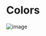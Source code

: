 # Colors

![image](
src="https://user-images.githubusercontent.com/107538948/202137350-b6e4ae49-6813-45e8-aa73-9fb794b5d51d.png"
)
